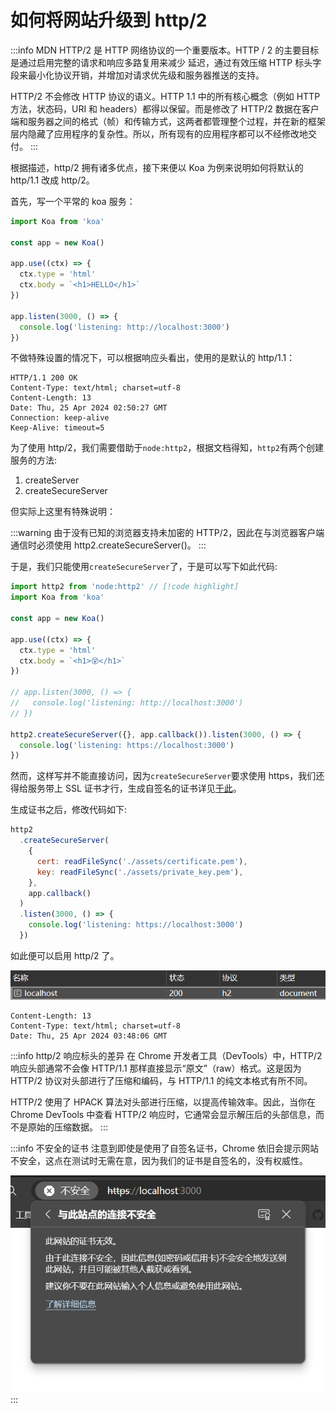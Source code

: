 # 如何将网站升级到 http/2

:::info MDN
HTTP/2 是 HTTP 网络协议的一个重要版本。HTTP / 2 的主要目标是通过启用完整的请求和响应多路复用来减少 延迟，通过有效压缩 HTTP 标头字段来最小化协议开销，并增加对请求优先级和服务器推送的支持。

HTTP/2 不会修改 HTTP 协议的语义。HTTP 1.1 中的所有核心概念（例如 HTTP 方法，状态码，URI 和 headers）都得以保留。而是修改了 HTTP/2 数据在客户端和服务器之间的格式（帧）和传输方式，这两者都管理整个过程，并在新的框架层内隐藏了应用程序的复杂性。所以，所有现有的应用程序都可以不经修改地交付。
:::

根据描述，http/2 拥有诸多优点，接下来便以 Koa 为例来说明如何将默认的 http/1.1 改成 http/2。

首先，写一个平常的 koa 服务：

```js
import Koa from 'koa'

const app = new Koa()

app.use((ctx) => {
  ctx.type = 'html'
  ctx.body = `<h1>HELLO</h1>`
})

app.listen(3000, () => {
  console.log('listening: http://localhost:3000')
})
```

不做特殊设置的情况下，可以根据响应头看出，使用的是默认的 http/1.1：

```text{1}
HTTP/1.1 200 OK
Content-Type: text/html; charset=utf-8
Content-Length: 13
Date: Thu, 25 Apr 2024 02:50:27 GMT
Connection: keep-alive
Keep-Alive: timeout=5
```

为了使用 http/2，我们需要借助于`node:http2`，根据文档得知，`http2`有两个创建服务的方法:

1. createServer
2. createSecureServer

但实际上这里有特殊说明：

:::warning
由于没有已知的浏览器支持未加密的 HTTP/2，因此在与浏览器客户端通信时必须使用 http2.createSecureServer()。
:::

于是，我们只能使用`createSecureServer`了，于是可以写下如此代码:

```js
import http2 from 'node:http2' // [!code highlight]
import Koa from 'koa'

const app = new Koa()

app.use((ctx) => {
  ctx.type = 'html'
  ctx.body = `<h1>😵</h1>`
})

// app.listen(3000, () => {
//   console.log('listening: http://localhost:3000')
// })

http2.createSecureServer({}, app.callback()).listen(3000, () => {
  console.log('listening: https://localhost:3000')
})
```

然而，这样写并不能直接访问，因为`createSecureServer`要求使用 https，我们还得给服务带上 SSL 证书才行，生成自签名的证书详见[于此](./02-如何生成自签名的SSL证书.md)。

生成证书之后，修改代码如下:

```js
http2
  .createSecureServer(
    {
      cert: readFileSync('./assets/certificate.pem'),
      key: readFileSync('./assets/private_key.pem'),
    },
    app.callback()
  )
  .listen(3000, () => {
    console.log('listening: https://localhost:3000')
  })
```

如此便可以启用 http/2 了。

![alt text](image.png)

```text
Content-Length: 13
Content-Type: text/html; charset=utf-8
Date: Thu, 25 Apr 2024 03:48:06 GMT
```

:::info http/2 响应标头的差异
在 Chrome 开发者工具（DevTools）中，HTTP/2 响应头部通常不会像 HTTP/1.1 那样直接显示“原文”（raw）格式。这是因为 HTTP/2 协议对头部进行了压缩和编码，与 HTTP/1.1 的纯文本格式有所不同。

HTTP/2 使用了 HPACK 算法对头部进行压缩，以提高传输效率。因此，当你在 Chrome DevTools 中查看 HTTP/2 响应时，它通常会显示解压后的头部信息，而不是原始的压缩数据。
:::

:::info 不安全的证书
注意到即使是使用了自签名证书，Chrome 依旧会提示网站不安全，这点在测试时无需在意，因为我们的证书是自签名的，没有权威性。

![alt text](image-1.png)
:::
